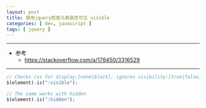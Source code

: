 ```yaml
---
layout: post
title: 使用jquery检查元素是否可见 visible
categories: [ dev, javascript ]
tags: [ jquery ]
---
```


---

* 参考
  * <https://stackoverflow.com/a/178450/3316529>

---

~~~ javascript
// Checks css for display:[none|block], ignores visibility:[true|false]
$(element).is(":visible"); 

// The same works with hidden
$(element).is(":hidden"); 
~~~




